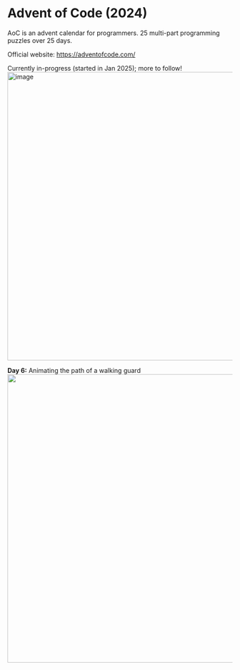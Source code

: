 # Advent of Code (2024)
AoC is an advent calendar for programmers. 25 multi-part programming puzzles over 25 days. 

Official website: https://adventofcode.com/

Currently in-progress (started in Jan 2025); more to follow!
<img width="646" alt="image" src="https://github.com/user-attachments/assets/1cc2a512-ab23-4314-bda6-399b68bdcbd2" />

**Day 6:** Animating the path of a walking guard
<img src="https://github.com/user-attachments/assets/85314100-cee6-4429-9b2d-70b2a7e7f968" width="646">

